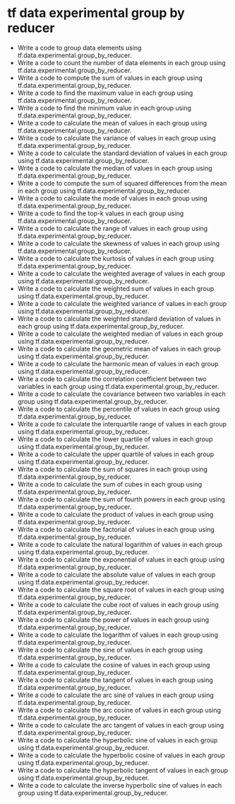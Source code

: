 # tf data experimental group by reducer

- Write a code to group data elements using tf.data.experimental.group_by_reducer.
- Write a code to count the number of data elements in each group using tf.data.experimental.group_by_reducer.
- Write a code to compute the sum of values in each group using tf.data.experimental.group_by_reducer.
- Write a code to find the maximum value in each group using tf.data.experimental.group_by_reducer.
- Write a code to find the minimum value in each group using tf.data.experimental.group_by_reducer.
- Write a code to calculate the mean of values in each group using tf.data.experimental.group_by_reducer.
- Write a code to calculate the variance of values in each group using tf.data.experimental.group_by_reducer.
- Write a code to calculate the standard deviation of values in each group using tf.data.experimental.group_by_reducer.
- Write a code to calculate the median of values in each group using tf.data.experimental.group_by_reducer.
- Write a code to compute the sum of squared differences from the mean in each group using tf.data.experimental.group_by_reducer.
- Write a code to calculate the mode of values in each group using tf.data.experimental.group_by_reducer.
- Write a code to find the top-k values in each group using tf.data.experimental.group_by_reducer.
- Write a code to calculate the range of values in each group using tf.data.experimental.group_by_reducer.
- Write a code to calculate the skewness of values in each group using tf.data.experimental.group_by_reducer.
- Write a code to calculate the kurtosis of values in each group using tf.data.experimental.group_by_reducer.
- Write a code to calculate the weighted average of values in each group using tf.data.experimental.group_by_reducer.
- Write a code to calculate the weighted sum of values in each group using tf.data.experimental.group_by_reducer.
- Write a code to calculate the weighted variance of values in each group using tf.data.experimental.group_by_reducer.
- Write a code to calculate the weighted standard deviation of values in each group using tf.data.experimental.group_by_reducer.
- Write a code to calculate the weighted median of values in each group using tf.data.experimental.group_by_reducer.
- Write a code to calculate the geometric mean of values in each group using tf.data.experimental.group_by_reducer.
- Write a code to calculate the harmonic mean of values in each group using tf.data.experimental.group_by_reducer.
- Write a code to calculate the correlation coefficient between two variables in each group using tf.data.experimental.group_by_reducer.
- Write a code to calculate the covariance between two variables in each group using tf.data.experimental.group_by_reducer.
- Write a code to calculate the percentile of values in each group using tf.data.experimental.group_by_reducer.
- Write a code to calculate the interquartile range of values in each group using tf.data.experimental.group_by_reducer.
- Write a code to calculate the lower quartile of values in each group using tf.data.experimental.group_by_reducer.
- Write a code to calculate the upper quartile of values in each group using tf.data.experimental.group_by_reducer.
- Write a code to calculate the sum of squares in each group using tf.data.experimental.group_by_reducer.
- Write a code to calculate the sum of cubes in each group using tf.data.experimental.group_by_reducer.
- Write a code to calculate the sum of fourth powers in each group using tf.data.experimental.group_by_reducer.
- Write a code to calculate the product of values in each group using tf.data.experimental.group_by_reducer.
- Write a code to calculate the factorial of values in each group using tf.data.experimental.group_by_reducer.
- Write a code to calculate the natural logarithm of values in each group using tf.data.experimental.group_by_reducer.
- Write a code to calculate the exponential of values in each group using tf.data.experimental.group_by_reducer.
- Write a code to calculate the absolute value of values in each group using tf.data.experimental.group_by_reducer.
- Write a code to calculate the square root of values in each group using tf.data.experimental.group_by_reducer.
- Write a code to calculate the cube root of values in each group using tf.data.experimental.group_by_reducer.
- Write a code to calculate the power of values in each group using tf.data.experimental.group_by_reducer.
- Write a code to calculate the logarithm of values in each group using tf.data.experimental.group_by_reducer.
- Write a code to calculate the sine of values in each group using tf.data.experimental.group_by_reducer.
- Write a code to calculate the cosine of values in each group using tf.data.experimental.group_by_reducer.
- Write a code to calculate the tangent of values in each group using tf.data.experimental.group_by_reducer.
- Write a code to calculate the arc sine of values in each group using tf.data.experimental.group_by_reducer.
- Write a code to calculate the arc cosine of values in each group using tf.data.experimental.group_by_reducer.
- Write a code to calculate the arc tangent of values in each group using tf.data.experimental.group_by_reducer.
- Write a code to calculate the hyperbolic sine of values in each group using tf.data.experimental.group_by_reducer.
- Write a code to calculate the hyperbolic cosine of values in each group using tf.data.experimental.group_by_reducer.
- Write a code to calculate the hyperbolic tangent of values in each group using tf.data.experimental.group_by_reducer.
- Write a code to calculate the inverse hyperbolic sine of values in each group using tf.data.experimental.group_by_reducer.